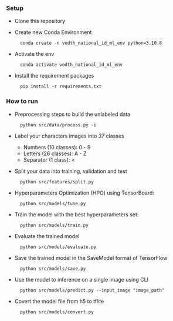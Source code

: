 ### Setup

- Clone this repository

- Create new Conda Environment

        conda create -n vodth_national_id_ml_env python=3.10.8

- Activate the env

        conda activate vodth_national_id_ml_env

- Install the requirement packages

        pip install -r requirements.txt

### How to run

- Preprocessing steps to build the unlabeled data

        python src/data/process.py -i

- Label your characters images into _37_ classes

  - Numbers (10 classes): 0 - 9
  - Letters (26 classes): A - Z
  - Separator (1 class): <

- Split your data into training, validation and test

        python src/features/split.py

- Hyperparameters Optimization (HPO) using TensorBoard:

        python src/models/tune.py

- Train the model with the best hyperparameters set:

        python src/models/train.py

- Evaluate the trained model

        python src/models/evaluate.py

- Save the trained model in the SaveModel format of TensorFlow

        python src/models/save.py

- Use the model to inference on a single image using CLI

        python src/models/predict.py --input_image "image_path"

- Covert the model file from h5 to tflite

        python src/models/convert.py
